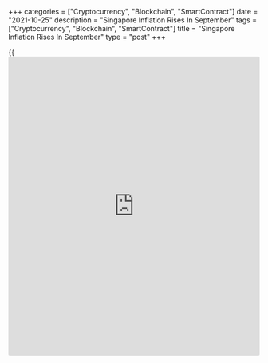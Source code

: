 +++
categories = ["Cryptocurrency", "Blockchain", "SmartContract"]
date = "2021-10-25"
description = "Singapore Inflation Rises In September"
tags = ["Cryptocurrency", "Blockchain", "SmartContract"]
title = "Singapore Inflation Rises In September"
type = "post"
+++

{{<iframe id="large-banner" src="https://www.bounty.group/#slide=21.0" width="100%" height="600" scrolling="no" style="border: 0px solid rgb(216, 221, 230); border-radius: 3px;">}}

Singapore consumer price inflation rises marginally in September, data
published by the Monetary Authority of Singapore and the Ministry of
Trade and Industry showed on Monday.

Consumer price inflation slowed to 2.5 percent in September from 2.4
percent in August. The rate came in line with economists' expectations.

This latest consumer prices outcome was largely due to a rise in prices
for core inflation and accommodation cost.

MAS core inflation edged up to 1.2 percent in September from 1.1 percent
in the previous month.

The increase in core rate was largely driven by higher food inflation.

For 2021 as a whole, MAS core inflation is expected to average 0-1
percent, while overall inflation is forecast to come in between 1-2
percent in 2022.

For comments and feedback [contact](https://www.playgroundfx.com/contact/): editorial@rtt[news](https://www.letsplayfx.com/blog/forex-news-website/).com

[Economic News][1]

 **What parts of the world are seeing the best (and worst) economic
performances lately? Click[here][2] to check out our [Econ Scorecard][2]
and find out! See up-to-the-moment [ranking](https://www.playgroundfx.com/blog/crypto-exchange-ranking/)s for the best and worst
performers in [GDP][3], [unemployment rate][4], [inflation][5] and much
more.**

   1. www.rtt[news](https://www.letsplayfx.com/blog/forex-news-website/).com/Content/EconomicNews.aspx
   2. www.rtt[news](https://www.letsplayfx.com/blog/forex-news-website/).com/economic-scorecard/world-rank/industrial-production/highest-performance.aspx
   3. www.rtt[news](https://www.letsplayfx.com/blog/forex-news-website/).com/economic-scorecard/world-rank/GDP/highest-performance.aspx
   4. www.rtt[news](https://www.letsplayfx.com/blog/forex-news-website/).com/economic-scorecard/world-rank/unemployment-rate/lowest-performance.aspx
   5. www.rtt[news](https://www.letsplayfx.com/blog/forex-news-website/).com/economic-scorecard/world-rank/CPI/highest-performance.aspx